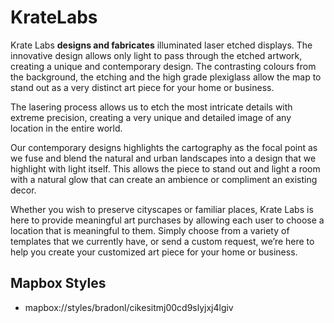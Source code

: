 # KrateLabs

Krate Labs **designs and fabricates** illuminated laser etched displays. The innovative design allows only light to pass through the etched artwork, creating a unique and contemporary design. The contrasting colours from the background, the etching and the high grade plexiglass allow the map to stand out as a very distinct art piece for your home or business.

The lasering process allows us to etch the most intricate details with extreme precision, creating a very unique and detailed image of any location in the entire world.

Our contemporary designs highlights the cartography as the focal point as we fuse and blend the natural and urban landscapes into a design that we highlight with light itself. This allows the piece to stand out and light a room with a natural glow that can create an ambience or compliment an existing decor.

Whether you wish to preserve cityscapes or familiar places, Krate Labs is here to provide meaningful art purchases by allowing each user to choose a location that is meaningful to them. Simply choose from a variety of templates that we currently have, or send a custom request, we’re here to help you create your customized art piece for your home or business.

## Mapbox Styles

- mapbox://styles/bradonl/cikesitmj00cd9slyjxj4lgiv
